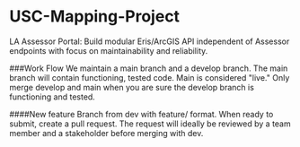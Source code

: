 # USC-Mapping-Project
LA Assessor Portal: Build modular Eris/ArcGIS API independent of Assessor endpoints with focus on maintainability and reliability.

###Work Flow
We maintain a main branch and a develop branch. The main branch will contain functioning, tested code.
Main is considered "live." Only merge develop and main when you are sure the develop branch is functioning and tested.

####New feature
Branch from dev with feature/ format.
When ready to submit, create a pull request. The request will ideally be reviewed by a team member and a stakeholder before merging with dev.
